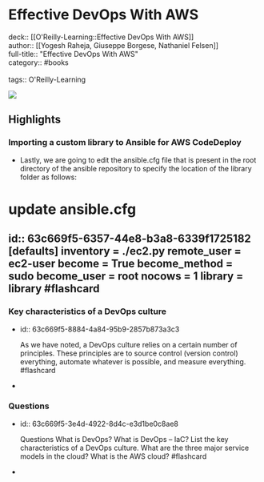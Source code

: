 # Effective DevOps With AWS

deck:: [[O'Reilly-Learning::Effective DevOps With AWS]]\
author:: [[Yogesh Raheja, Giuseppe Borgese, Nathaniel Felsen]]\
full-title:: "Effective DevOps With AWS"\
category:: #books\
\
tags:: O'Reilly-Learning  

![](https://learning.oreilly.com/covers/9781789539974/)
## Highlights
### Importing a custom library to Ansible for AWS CodeDeploy
- Lastly, we are going to edit the ansible.cfg file that is present in the root directory of the ansible repository to specify the location of the library folder as follows:
# update ansible.cfg 
id:: 63c669f5-6357-44e8-b3a8-6339f1725182
   [defaults]
   inventory = ./ec2.py 
   remote_user = ec2-user 
   become = True 
   become_method = sudo 
   become_user = root 
   nocows = 1
   library = library #flashcard
-
### Key characteristics of a DevOps culture
- id:: 63c669f5-8884-4a84-95b9-2857b873a3c3
  
  As we have noted, a DevOps culture relies on a certain number of principles. These principles are to source control (version control) everything, automate whatever is possible, and measure everything. #flashcard
-
### Questions
- id:: 63c669f5-3e4d-4922-8d4c-e3d1be0c8ae8
  
  Questions
     What is DevOps?
     What is DevOps – IaC?
     List the key characteristics of a DevOps culture.
     What are the three major service models in the cloud?
     What is the AWS cloud? #flashcard
-